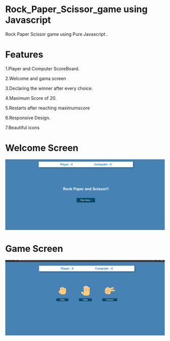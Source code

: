 # Rock_Paper_Scissor_game using Javascript
Rock Paper Scissor game using Pure Javascript .  

# Features 

1.Player and Computer ScoreBoard.

2.Welcome and gama screen

3.Declaring the winner after every choice.

4.Maximum Score of 20.

5.Restarts after reaching maximumscore

6.Responsive Design.

7.Beautiful icons

# Welcome Screen 

![](welcome_screen.png)

# Game Screen 

![](game_screen.png)
